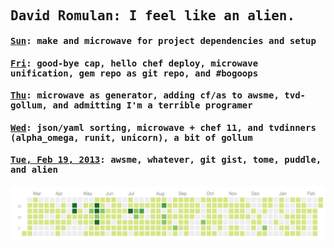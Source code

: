 <tt>

## David Romulan: I feel like an alien.

#### [Sun][20130224]: make and microwave for project dependencies and setup

#### [Fri][20130222]: good-bye cap, hello chef deploy, microwave unification, gem repo as git repo, and #bogoops

#### [Thu][20130221]: microwave as generator, adding cf/as to awsme, tvd-gollum, and admitting I'm a terrible programer

#### [Wed][20130220]: json/yaml sorting, microwave + chef 11, and tvdinners (alpha_omega, runit, unicorn), a bit of gollum

#### [Tue, Feb 19, 2013][20130219]: awsme, whatever, git gist, tome, puddle, and alien

![GitHub Contributions][ghcontrib]

</tt>

[20130224]: articles/20130224.html
[20130222]: articles/20130222.html
[20130221]: articles/20130221.html
[20130220]: articles/20130220.html
[20130219]: articles/20130219.html
[ghcontrib]: img/contrib.png
